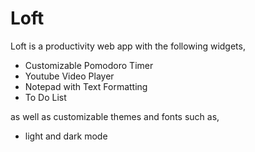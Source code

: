 # Loft

Loft is a productivity web app with the following widgets,

- Customizable Pomodoro Timer
- Youtube Video Player
- Notepad with Text Formatting
- To Do List

as well as customizable themes and fonts such as,

- light and dark mode




